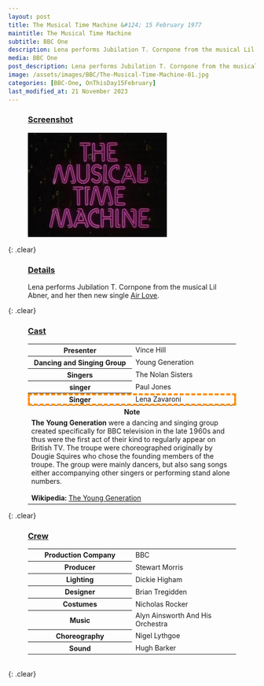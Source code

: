 ```yaml
---
layout: post
title: The Musical Time Machine &#124; 15 February 1977
maintitle: The Musical Time Machine
subtitle: BBC One
description: Lena performs Jubilation T. Cornpone from the musical Lil Abner, and  her then new single Air Love.
media: BBC One
post_description: Lena performs Jubilation T. Cornpone from the musical Lil Abner, and  her then new single Air Love.
image: /assets/images/BBC/The-Musical-Time-Machine-01.jpg
categories: [BBC-One, OnThisDay15February]
last_modified_at: 21 November 2023
---
```


<figure class="fig3">
<figcaption>
<h3 id="screenshot"><a href="#screenshot">Screenshot</a></h3>
<img src="/assets/images/BBC/The-Musical-Time-Machine-01.jpg" class="full-width"/>
</figcaption>
</figure>

{: .clear}

<figure class="fig3">
<h3 id="details"><a href="#details">Details</a></h3>
<p>Lena performs Jubilation T. Cornpone from the musical Lil Abner, and  her then new single <a href="/discography/singles/1977-02-18-air-love">Air Love</a>.</p>
</figure>

{: .clear}

<figure class="fig3">
<figcaption>
<h3 id="cast"><a href="#cast">Cast</a></h3>
<table>
<tr><th style="width:50%;">Presenter</th><td style="width:50%;">Vince Hill</td></tr>
<tr><th>Dancing and Singing Group</th><td>Young Generation</td></tr>
<tr><th>Singers</th><td>The Nolan Sisters</td></tr>
<tr><th>singer</th><td>Paul Jones</td></tr>
<tr style="outline: 4px dashed darkorange; outline-offset: -4px;"><th>Singer</th><td>Lena Zavaroni</td></tr>
<tr><th colspan="2">Note</th></tr>
<tr><td colspan="2"><strong>The Young Generation</strong> were a dancing and singing group created specifically for BBC television in the late 1960s and thus were the first act of their kind to regularly appear on British TV. The troupe were choreographed originally by Dougie Squires who chose the founding members of the troupe. The group were mainly dancers, but also sang songs either accompanying other singers or performing stand alone numbers.<br /><br /><strong>Wikipedia:</strong> <a class="external-link" href="https://en.wikipedia.org/wiki/Dougie_Squires#The_Young_Generation">The Young Generation</a></td></tr>
</table>
</figcaption>
</figure>

{: .clear}

<figure class="fig3">
<figcaption>
<h3 id="crew"><a href="#crew">Crew</a></h3>
<table>
<tr><th style="width:50%;">Production Company</th><td style="width:50%;">BBC</td></tr>
<tr><th>Producer</th><td>Stewart Morris</td></tr>
<tr><th>Lighting</th><td>Dickie Higham</td></tr>
<tr><th>Designer</th><td>Brian Tregidden</td></tr>
<tr><th>Costumes</th><td>Nicholas Rocker</td></tr>
<tr><th>Music</th><td>Alyn Ainsworth And His Orchestra</td></tr>
<tr><th>Choreography</th><td>Nigel Lythgoe</td></tr>
<tr><th>Sound</th><td>Hugh Barker</td></tr>
</table>
</figcaption>
</figure>

<br />{: .clear}

